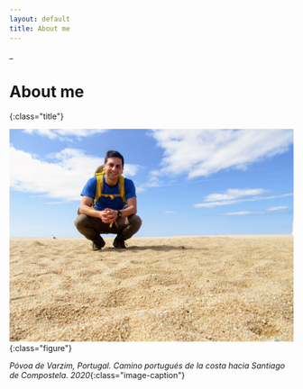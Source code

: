 ```yaml
---
layout: default
title: About me
---
```


\_

<h1> About me </h1> {:class="title"}

![fig1](./assets/images/camino.JPG#center){:class="figure"}

*Póvoa de Varzim, Portugal. Camino portugués de la costa hacia Santiago de Compostela. 2020*{:class="image-caption"}

